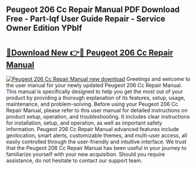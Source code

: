 ## Peugeot 206 Cc Repair Manual PDF Download Free - Part-lqf User Guide Repair - Service Owner Edition YPbIf

# <h2><a href="http://cf20746.oget.top/?id=Peugeot+206+Cc+Repair+Manual">🔗Download New 👉🔴 Peugeot 206 Cc Repair Manual</a></h2>

[![Peugeot 206 Cc Repair Manual new download](https://i.imgur.com/5g1atiW.png)](http://cf20746.oget.top/?id=Peugeot+206+Cc+Repair+Manual)
Greetings and welcome to the user manual for your newly updated Peugeot 206 Cc Repair Manual. This manual is specifically designed to help you get the most out of your product by providing a thorough explanation of its features, setup, usage, maintenance, and problem-solving. Before using your Peugeot 206 Cc Repair Manual, please refer to this user manual for detailed instructions on product setup, operation, and troubleshooting. It includes clear instructions for installation, setup, and operation, as well as important safety information. Peugeot 206 Cc Repair Manual advanced features include geolocation, smart alerts, customizable themes, and multi-user access, all easily controlled through the user-friendly and intuitive interface. We trust that the Peugeot 206 Cc Repair Manual has been useful in your journey to familiarize yourself with your new acquisition. Should you require assistance, do not hesitate to contact our support team.
